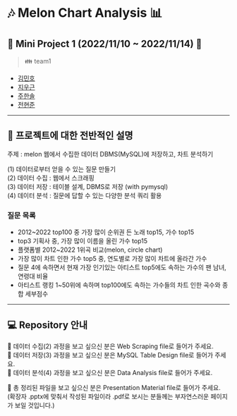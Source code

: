 # :notes: Melon Chart Analysis :bar_chart:
## :bookmark_tabs: Mini Project 1 (2022/11/10 ~ 2022/11/14) :date:


> :family: team1
- [김민호](https://github.com/Minho852)
- [지우근](https://github.com/UGeunJi)
- [주한솔](https://github.com/zzoall)
- [전현준](https://github.com/Hjun96)

---

## :scroll: 프로젝트에 대한 전반적인 설명

주제 : melon 웹에서 수집한 데이터 DBMS(MySQL)에 저장하고, 차트 분석하기

(1) 데이터로부터 얻을 수 있는 질문 만들기 <br>
(2) 데이터 수집 : 웹에서 스크래핑 <br>
(3) 데이터 저장 : 테이블 설계, DBMS로 저장 (with pymysql)  <br>
(4) 데이터 분석 : 질문에 답할 수 있는 다양한 분석 쿼리 활용   <br>

### 질문 목록

- 2012~2022 top100 중 가장 많이 순위권 든 노래 top15, 가수 top15
- top3 기획사 중, 가장 많이 이름을 올린 가수 top15
- 플랫폼별 2012~2022 1위곡 비교(melon, circle chart)
- 가장 많이 차트 인한 가수 top5 중, 연도별로 가장 많이 차트에 올라간 가수
- 질문 4에 속하면서 현재 가장 인기있는 아티스트 top5에도 속하는 가수의 팬 남녀, 연령대 비율
- 아티스트 랭킹 1~50위에 속하며 top100에도 속하는 가수들의 차트 인한 곡수와 종합 세부점수


---

## :computer: Repository 안내

:speech_balloon: 데이터 수집(2) 과정을 보고 싶으신 분은 Web Scraping file로 들어가 주세요. <br>
:speech_balloon: 데이터 저장(3) 과정을 보고 싶으신 분은 MySQL Table Design file로 들어가 주세요. <br>
:speech_balloon: 데이터 분석(4) 과정을 보고 싶으신 분은 Data Analysis file로 들어가 주세요. <br>

:speech_balloon: 총 정리된 파일을 보고 싶으신 분은 Presentation Material file로 들어가 주세요. <br>
(확장자 .pptx에 맞춰서 작성된 파일이라 .pdf로 보시는 분들께는 부자연스러운 페이지가 보일 것입니다.)
